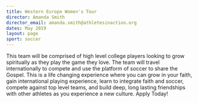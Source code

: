 ```yaml
---
title: Western Europe Women's Tour
director: Amanda Smith
director_email: amanda.smith@athletesinaction.org
dates: May 2019
layout: page
sport: soccer
---
```

This team will be comprised of high level college players looking to grow spiritually as they play the game they love. The team will travel internationally to compete and use the platform of soccer to share the Gospel. This is a life changing experience where you can grow in your faith, gain international playing experience, learn to integrate faith and soccer, compete against top level teams, and build deep, long lasting friendships with other athletes as you experience a new culture. Apply Today!